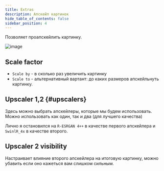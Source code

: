 ```yaml
---
title: Extras
description: Апскейл картинок
hide_table_of_contents: false
sidebar_position: 4
---
```


Позволяет проапскейлить картинку. 

![image](https://i.imgur.com/JJFQ3Rt.png)

## Scale factor
* `Scale by` - в сколько раз увеличить картинку
* `Scale to` - альтернативный вартант: до каких размеров апскейльнуть картинку.

## Upscaler 1,2 {#upscalers}

Здесь можно выбрать апскейлеры, которые мы будем использовать. Можно использовать как один, так и два (для лучшего качества)

Лично я остановился на `R-ESRGAN 4++` в качестве первого апскейлера и `SwinlR_4x` в качестве второго.

## Upscaler 2 visibility

Настраивает влияние второго апскейлера на итоговую картинку, можно убавить если оно кажеться вам слишком сильным.
 
